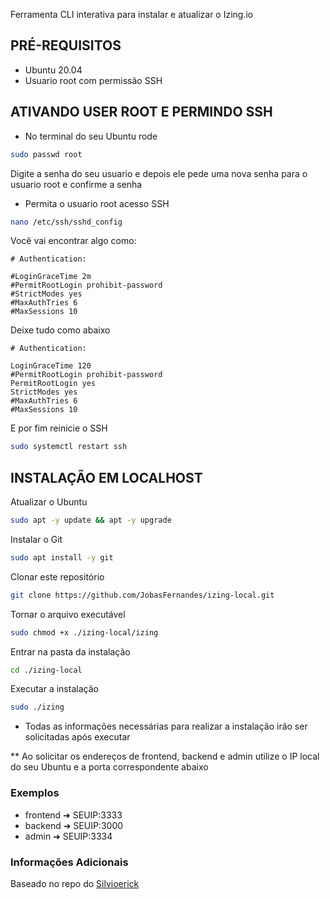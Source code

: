 Ferramenta CLI interativa para instalar e atualizar o Izing.io

## PRÉ-REQUISITOS

- Ubuntu 20.04
- Usuario root com permissão SSH

## ATIVANDO USER ROOT E PERMINDO SSH

- No terminal do seu Ubuntu rode
```bash
sudo passwd root
```
Digite a senha do seu usuario e depois ele pede uma nova senha para o usuario root e confirme a senha

- Permita o usuario root acesso SSH
```bash
nano /etc/ssh/sshd_config
```
Você vai encontrar algo como:
```
# Authentication:

#LoginGraceTime 2m
#PermitRootLogin prohibit-password
#StrictModes yes
#MaxAuthTries 6
#MaxSessions 10
```
Deixe tudo como abaixo
```
# Authentication:

LoginGraceTime 120
#PermitRootLogin prohibit-password
PermitRootLogin yes
StrictModes yes
#MaxAuthTries 6
#MaxSessions 10
```

E por fim reinicie o SSH
```bash
sudo systemctl restart ssh
```

## INSTALAÇÃO EM LOCALHOST

Atualizar o Ubuntu
```bash
sudo apt -y update && apt -y upgrade
```

Instalar o Git
```bash
sudo apt install -y git
```

Clonar este repositório
```bash
git clone https://github.com/JobasFernandes/izing-local.git
```

Tornar o arquivo executável
```bash
sudo chmod +x ./izing-local/izing
```

Entrar na pasta da instalação
```bash
cd ./izing-local
```

Executar a instalação
```bash
sudo ./izing
```

- Todas as informações necessárias para realizar a instalação irão ser solicitadas após executar

** Ao solicitar os endereços de frontend, backend e admin utilize o IP local do seu Ubuntu e a porta correspondente abaixo

### Exemplos
- frontend ➜ SEUIP:3333
- backend ➜ SEUIP:3000
- admin ➜ SEUIP:3334

### Informações Adicionais

Baseado no repo do [Silvioerick](https://github.com/Silvioerick/izing.io.installer-master)

